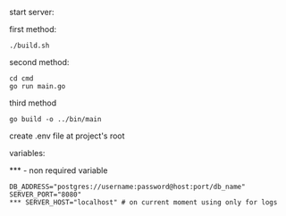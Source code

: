 start server:

first method:

```
./build.sh
```

second method:

```
cd cmd
go run main.go
```

third method

```
go build -o ../bin/main
```

create .env file at project's root

variables:

*** - non required variable

```
DB_ADDRESS="postgres://username:password@host:port/db_name"
SERVER_PORT="8080"
*** SERVER_HOST="localhost" # on current moment using only for logs
```